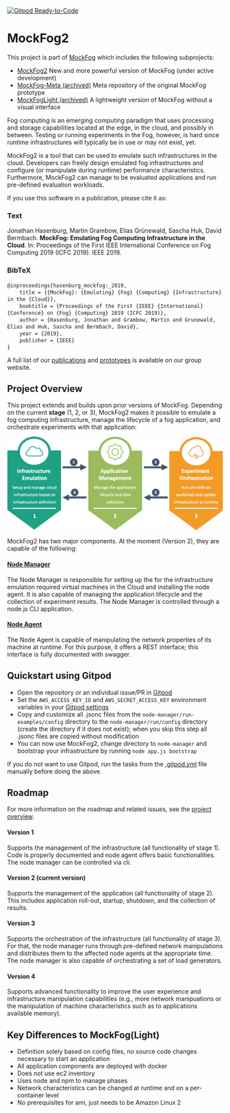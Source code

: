 [![Gitpod Ready-to-Code](https://img.shields.io/badge/Gitpod-Ready--to--Code-blue?logo=gitpod)](https://gitpod.io/#https://github.com/MoeweX/MockFog2)

# MockFog2

This project is part of [MockFog](https://moewex.github.io/publication/2019-mockfog/2019-mockfog.pdf) which includes the following subprojects:
* [MockFog2](https://github.com/MoeweX/MockFog2/) New and more powerful version of MockFog (under active development)
* [MockFog-Meta (archived)](https://github.com/OpenFogStack/MockFog-Meta) Meta repository of the original MockFog prototype
* [MockFogLight (archived)](https://github.com/OpenFogStack/MockFogLight) A lightweight version of MockFog without a visual interface

Fog computing is an emerging computing paradigm that uses processing and storage capabilities located at the edge, in the cloud, and possibly in between. Testing or running experiments in the Fog, however, is hard since runtime infrastructures will typically be in use or may not exist, yet.

MockFog2 is a tool that can be used to emulate such infrastructures in the cloud. Developers can freely design emulated fog infrastructures and configure (or manipulate during runtime) performance characteristics. Furthermore, MockFog2 can manage to be evaluated applications and run pre-defined evaluation workloads.

If you use this software in a publication, please cite it as:

### Text
Jonathan Hasenburg, Martin Grambow, Elias Grünewald, Sascha Huk, David Bermbach. **MockFog: Emulating Fog Computing Infrastructure in the Cloud**. In: Proceedings of the First IEEE International Conference on Fog Computing 2019 (ICFC 2019). IEEE 2019.

### BibTeX
```
@inproceedings{hasenburg_mockfog:_2019,
	title = {{MockFog}: {Emulating} {Fog} {Computing} {Infrastructure} in the {Cloud}},
	booktitle = {Proceedings of the First {IEEE} {International} {Conference} on {Fog} {Computing} 2019 (ICFC 2019)},
	author = {Hasenburg, Jonathan and Grambow, Martin and Grunewald, Elias and Huk, Sascha and Bermbach, David},
	year = {2019},
	publisher = {IEEE}
}
```

A full list of our [publications](https://www.mcc.tu-berlin.de/menue/forschung/publikationen/parameter/en/) and [prototypes](https://www.mcc.tu-berlin.de/menue/forschung/prototypes/parameter/en/) is available on our group website.

## Project Overview

This project extends and builds upon prior versions of MockFog.
Depending on the current **stage** (1, 2, or 3), MockFog2 makes it possible to emulate a fog computing infrastructure, manage the lifecycle of a fog application, and orchestrate experiments with that application:

![](misc/Stages.png)

MockFog2 has two major components. At the moment (Version 2), they are capable of the following:

#### [Node Manager](node-manager/README.md)
The Node Manager is responsible for setting up the for the infrastructure emulation required virtual machines in the Cloud and installing the node agent.
It is also capable of managing the application lifecycle and the collection of experiment results.
The Node Manager is controlled through a node.js CLI application.

#### [Node Agent](node-agent/README.md)
The Node Agent is capable of manipulating the network properties of its machine at runtime.
For this purpose, it offers a REST interface; this interface is fully documented with swagger.

## Quickstart using Gitpod
- Open the repository or an individual issue/PR in [Gitpod](https://gitpod.io/#https://github.com/MoeweX/MockFog2)
- Set the `AWS_ACCESS_KEY_ID` and `AWS_SECRET_ACCESS_KEY` environment variables in your [Gitpod settings](https://www.gitpod.io/docs/environment-variables/)
- Copy and customize  all .jsonc files from the `node-manager/run-examples/config` directory to the `node-manager/run/config` directory (create the directory if it does not exist); when you skip this step all .jsonc files are copied without modification
- You can now use MockFog2, change directory to `node-manager` and bootstrap your infrastructure by running `node app.js bootstrap`

If you do not want to use Gitpod, run the tasks from the [.gitpod.yml](./.gitpod.yml) file manually before doing the above.

## Roadmap

For more information on the roadmap and related issues, see the [project overview](https://github.com/MoeweX/MockFog2/projects).

#### Version 1
Supports the management of the infrastructure (all functionality of stage 1). Code is properly documented and node agent offers basic functionalities. The node manager can be controlled via cli.

#### Version 2  (current version)
Supports the management of the application (all functionality of stage 2). This includes application roll-out, startup, shutdown, and the collection of results.

#### Version 3
Supports the orchestration of the infrastructure (all functionality of stage 3). For that, the node manager runs through pre-defined network manipulations and distributes them to the affected node agents at the appropriate time.
The node manager is also capable of orchestrating a set of load generators.

#### Version 4
Supports advanced functionality to improve the user experience and infrastructure manipulation capabilities (e.g., more network manipuations or the manipulation of machine characteristics such as to applications available memory).

## Key Differences to MockFog(Light)
- Definition solely based on config files, no source code changes necessary to start an application
- All application components are deployed with docker
- Does not use ec2 inventory
- Uses node and npm to manage phases
- Network characteristics can be changed at runtime and on a per-container level
- No prerequisites for ami, just needs to be Amazon Linux 2
